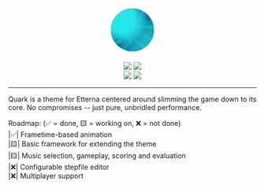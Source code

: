 <p align="center">
  <img src="https://github.com/kurulen/Quark/raw/main/_repoLogo.png" width="90" height="90"/>
  <br/><br/>
  <a href="https://github.com/kurulen/Quark/pulse"><img src="https://img.shields.io/github/commit-activity/w/kurulen/Quark" /></a>
  <a href="https://github.com/kurulen/Quark/blob/main/LICENSE"><img src="https://img.shields.io/github/license/kurulen/Quark" /></a>
  <br/>
  <a href="https://github.com/kurulen/Quark/search?q=(hack)&type=code"><img src="https://img.shields.io/github/search/kurulen/Quark/(hack)?label=kludge%20count" /></a>
  <a href="https://github.com/kurulen/Quark"><img src="https://img.shields.io/github/repo-size/kurulen/Quark?label=theme%20size" /></a>
</p>
<hr/>

Quark is a theme for Etterna centered around slimming the game down to its core.
No compromises -- just pure, unbridled performance.

Roadmap: (:white_check_mark: = done, :yellow_square: = working on, :x: = not done)<br/>
  |:white_check_mark:| Frametime-based animation<br/>
  |:yellow_square:| Basic framework for extending the theme<br/>
  |:yellow_square:| Music selection, gameplay, scoring and evaluation<br/>
  |:x:| Configurable stepfile editor<br/>
  |:x:| Multiplayer support<br/>
